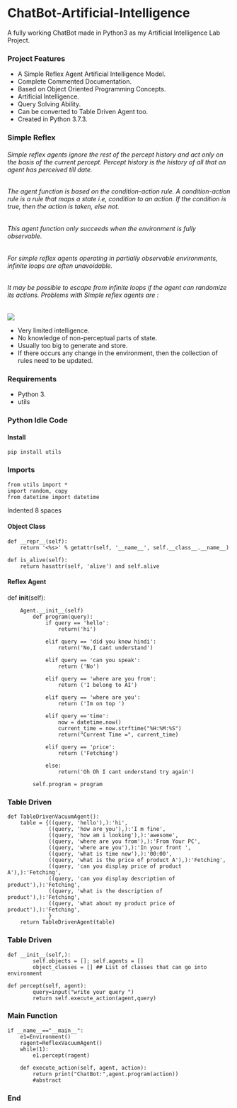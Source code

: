 # ChatBot-Artificial-Intelligence
A fully working ChatBot made in Python3 as my Artificial Intelligence Lab Project.
### Project Features 

- A Simple Reflex Agent Artificial Intelligence Model.
- Complete Commented Documentation.
- Based on Object Oriented Programming Concepts.
- Artificial Intelligence.
- Query Solving Ability.
- Can be converted to Table Driven Agent too.
- Created in Python 3.7.3.



### Simple Reflex

###### Simple reflex agents ignore the rest of the percept history and act only on the basis of the current percept. Percept history is the history of all that an agent has perceived till date. 
###### The agent function is based on the condition-action rule. A condition-action rule is a rule that maps a state i.e, condition to an action. If the condition is true, then the action is taken, else not.
###### This agent function only succeeds when the environment is fully observable. 
###### For simple reflex agents operating in partially observable environments, infinite loops are often unavoidable. 
###### It may be possible to escape from infinite loops if the agent can randomize its actions. Problems with Simple reflex agents are :

![](https://www.geeksforgeeks.org/wp-content/uploads/ai3-1.png)
- Very limited intelligence.
- No knowledge of non-perceptual parts of state.
- Usually too big to generate and store.
- If there occurs any change in the environment, then the collection of rules need to be updated.
                
### Requirements 

- Python 3.
- utils

### Python Idle Code


#### Install 
`pip install utils`
 
 
 ### Imports
``` 
from utils import *
import random, copy
from datetime import datetime
```
Indented 8 spaces
#### Object Class
    def __repr__(self):
		return '<%s>' % getattr(self, '__name__', self.__class__.__name__)

	def is_alive(self):
		return hasattr(self, 'alive') and self.alive

#### Reflex Agent
def __init__(self):

        Agent.__init__(self)
        	def program(query):
            	if query == 'hello':
                	return('hi')
					
				elif query == 'did you know hindi':
					return('No,I cant understand')
					
				elif query == 'can you speak':
					return ('No')
					
				elif query == 'where are you from':
					return ('I belong to AI')
					
				elif query == 'where are you':
					return ('Im on top ')
					
				elif query =='time':
					now = datetime.now()
					current_time = now.strftime("%H:%M:%S")
					return("Current Time =", current_time)
					
				elif query == 'price':
					return ('Fetching')
					
				else:
					return('Oh Oh I cant understand try again')
					
			self.program = program


### Table Driven 
	def TableDrivenVacuumAgent():
		table = {((query, 'hello'),):'hi',
				 ((query, 'how are you'),):'I m fine',
				 ((query, 'how am i looking'),):'awesome',
				 ((query, 'where are you from'),):'From Your PC',
				 ((query, 'where are you'),):'In your front ',
				 ((query, 'what is time now'),):'00:00',
				 ((query, 'what is the price of product A'),):'Fetching',
				 ((query, 'can you display price of product A'),):'Fetching',
				 ((query, 'can you display description of product'),):'Fetching',
				 ((query, 'what is the description of product'),):'Fetching',
				 ((query, 'what about my product price of product'),):'Fetching',
				 }
		return TableDrivenAgent(table)
### Table Driven 
	def __init__(self,):
			self.objects = []; self.agents = []
			object_classes = [] ## List of classes that can go into environment

	def percept(self, agent):
			query=input("write your query ")
			return self.execute_action(agent,query)

### Main Function
	if __name__=="__main__":
    	e1=Environment()
    	ragent=ReflexVacuumAgent()
     	while(1):
        	e1.percept(ragent)
    
		def execute_action(self, agent, action):
			return print("ChatBot:",agent.program(action))
			#abstract



### End
